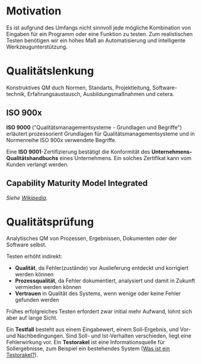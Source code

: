 # Motivation
Es ist aufgrund des Umfangs nicht sinnvoll jede mögliche Kombination von Eingaben für ein Programm oder eine Funktion zu testen. Zum realistischen Testen benötigen wir ein hohes Maß an Automatisierung und intelligente Werkzeugunterstützung.


# Qualitätslenkung
Konstruktives QM duch Normen, Standarts, Projektleitung, Software-technik, Erfahrungsaustausch, Ausbildungsmaßnahmen und cetera.

## ISO 900x
**ISO 9000** ("Qualitätsmanagementsysteme - Grundlagen und Begriffe") erläutert prozessorient Grundlagen für Qualitätsmanagementsysteme und in Normenreihe ISO 900x verwendete Begriffe.

Eine **ISO 9001**-Zertifizierung bestätigt die Konformität des **Unternehmens-Qualitätshandbuchs** eines Unternehmens. Ein solches Zertifikat kann vom Kunden verlangt werden.

## Capability Maturity Model Integrated
*Siehe [Wikipedia](https://en.wikipedia.org/wiki/Capability_Maturity_Model_Integration).*


# Qualitätsprüfung
Analytisches QM von Prozessen, Ergebnissen, Dokumenten oder der Software selbst.

Testen erhöht indirekt:
* **Qualität**, da Fehler(zustände) vor Auslieferung entdeckt und korrigiert werden können
* **Prozessqualität**, da Fehler dokumentiert, analysiert und damit in Zukunft vermieden werden können
* **Vertrauen** in Qualität des Systems, wenn wenige oder keine Fehler gefunden werden

Frühes erfolgreiches Testen erfordert zwar initial mehr Aufwand, lohnt sich aber auf lange Sicht.

Ein **Testfall** besteht aus einem Eingabewert, einem Soll-Ergebnis, und Vor- und Nachbedingungen. Sind Soll- und Ist-Verhalten verschieden, liegt eine Fehlerwirkung vor. Ein **Testorakel** ist eine Informationsquelle für Sollergebnisse, zum Beispiel ein bestehendes System ([Was ist ein Testorakel?](http://www.karteikarte.com/card/1317237/was-ist-ein-testorakel)).
